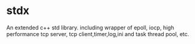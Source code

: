 # stdx
An extended c++ std library. including wrapper of epoll, iocp, high performance tcp server, tcp client,timer,log,ini and task thread pool, etc.

